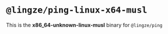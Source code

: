 # `@lingze/ping-linux-x64-musl`

This is the **x86_64-unknown-linux-musl** binary for `@lingze/ping`
